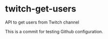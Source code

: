 # twitch-get-users
API to get users from Twitch channel

This is a commit for testing Github configuration.
